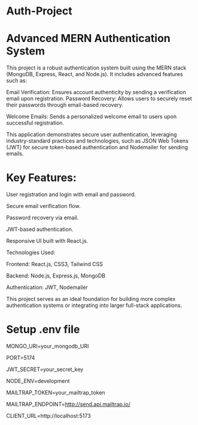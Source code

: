 # Auth-Project

# Advanced MERN Authentication System

This project is a robust authentication system built using the MERN stack (MongoDB, Express, React, and Node.js). It includes advanced features such as:

Email Verification: Ensures account authenticity by sending a verification email upon registration.
Password Recovery: Allows users to securely reset their passwords through email-based recovery.

Welcome Emails: Sends a personalized welcome email to users upon successful registration.

This application demonstrates secure user authentication, leveraging industry-standard practices and technologies, such as JSON Web Tokens (JWT) for secure token-based authentication and Nodemailer for sending emails.



# Key Features:

User registration and login with email and password.

Secure email verification flow.

Password recovery via email.

JWT-based authentication.

Responsive UI built with React.js.

Technologies Used:

Frontend: React.js, CSS3, Tailwind CSS

Backend: Node.js, Express.js, MongoDB

Authentication: JWT, Nodemailer

This project serves as an ideal foundation for building more complex authentication systems or integrating into larger full-stack applications.



# Setup .env file

MONGO_URI=your_mongodb_URI 

PORT=5174

JWT_SECRET=your_secret_key

NODE_ENV=development

MAILTRAP_TOKEN=your_mailtrap_token

MAILTRAP_ENDPOINT=http://send.api.mailtrap.io/

CLIENT_URL=http://localhost:5173


